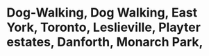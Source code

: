 # Dog-Walking, Dog Walking, East York, Toronto, Leslieville, Playter estates, Danforth, Monarch Park, 
